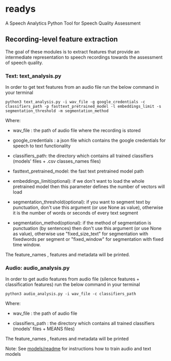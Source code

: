 # readys
A Speech Analytics Python Tool for Speech Quality Assessment  

## Recording-level feature extraction
The goal of these modules is to extract features that provide an intermediate 
representation to speech recordings towards the assessment of speech quality. 

### Text: text_analysis.py 
In order to get text features from an audio file run the below command in your terminal 
```
python3 text_analysis.py -i wav_file -g google_credentials -c classifiers_path -p fasttext_pretrained_model -l embeddings_limit -s segmentation_threshold -m segmentation_method
```
Where: 

- wav_file : the path of audio file where the recording is stored

- google_credentials : a json file which contains the google credentials for 
  speech to text functionality 

- classifiers_path: the directory which contains all trained classifiers 
  (models' files + .csv classes_names files)

- fasttext_pretrained_model: the fast text pretrained model path 

- embeddings_limit(optional): if we don't want to load the whole pretrained 
  model then this parameter defines the number of vectors will load 

- segmentation_threshold(optional): if you want to segment text by punctuation, 
  don't use this argument (or use None as value), 
  otherwise it is the number of words or seconds of every text segment 

- segmentation_method(optional): if the method of segmentation is punctuation 
  (by sentences) then don't use this argument (or use None as value), 
  otherwise use "fixed_size_text" for segmentation with fixedwords 
  per segment or "fixed_window" for segmentation with fixed time window. 

The feature_names , features and metadata will be printed. 

### Audio: audio_analysis.py 
In order to get audio features from audio file (silence features + 
classification features) run the below command in your terminal 
```
python3 audio_analysis.py -i wav_file -c classifiers_path
```
Where: 

- wav_file : the path of audio file 

- classifiers_path : the directory which contains all trained classifiers 
  (models' files + MEANS files)  
  
The feature_names , features and metadata will be printed

Note: See [models/readme](models/readme.md) for instructions how to train 
audio and text models